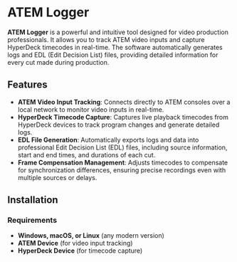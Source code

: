 # ATEM Logger

**ATEM Logger** is a powerful and intuitive tool designed for video production professionals. It allows you to track ATEM video inputs and capture HyperDeck timecodes in real-time. The software automatically generates logs and EDL (Edit Decision List) files, providing detailed information for every cut made during production.

## Features

- **ATEM Video Input Tracking**: Connects directly to ATEM consoles over a local network to monitor video inputs in real-time.
- **HyperDeck Timecode Capture**: Captures live playback timecodes from HyperDeck devices to track program changes and generate detailed logs.
- **EDL File Generation**: Automatically exports logs and data into professional Edit Decision List (EDL) files, including source information, start and end times, and durations of each cut.
- **Frame Compensation Management**: Adjusts timecodes to compensate for synchronization differences, ensuring precise recordings even with multiple sources or delays.

## Installation

### Requirements
- **Windows, macOS, or Linux** (any modern version)
- **ATEM Device** (for video input tracking)
- **HyperDeck Device** (for timecode capture)
